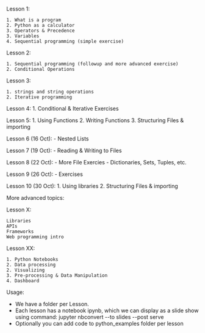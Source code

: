 Lesson 1:

    1. What is a program
    2. Python as a calculator
    3. Operators & Precedence
    3. Variables
    4. Sequential programming (simple exercise)
Lesson 2:

    1. Sequential programming (followup and more advanced exercise)
    2. Conditional Operations
Lesson 3:

    1. strings and string operations
    2. Iterative programming

Lesson 4:
    1. Conditional & Iterative Exercises

Lesson 5:
    1. Using Functions
    2. Writing Functions
    3. Structuring Files & importing

Lesson 6 (16 Oct):
    - Nested Lists

Lesson 7 (19 Oct):
    - Reading & Writing to Files

Lesson 8 (22 Oct):
    - More File Exercies
    - Dictionaries, Sets, Tuples, etc.

Lesson 9 (26 Oct):
    -  Exercises 

Lesson 10 (30 Oct):
    1. Using libraries
    2. Structuring Files & importing


More advanced topics:

Lesson X:

    Libraries
    APIs 
    Frameworks
    Web programming intro

Lesson XX:

    1. Python Notebooks
    2. Data processing
    2. Visualizing
    3. Pre-processing & Data Manipulation
    4. Dashboard


Usage:

- We have a folder per Lesson.
- Each lesson has a notebook ipynb, which we can display as a slide show using command:
jupyter nbconvert <ipynb file path> --to slides --post serve
-  Optionally you can add code to python_examples folder per lesson




